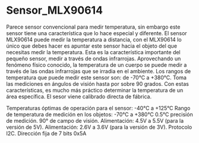 # Sensor_MLX90614
Parece sensor convencional para medir temperatura, sin embargo este sensor tiene una característica que lo hace especial y diferente. 
El sensor MLX90614 puede medir la temperatura a distancia, con el MLX90614 lo único que debes hacer es apuntar este sensor hacia el objeto del que necesitas medir la temperatura.
Esta es la característica importante del pequeño sensor, medir a través de ondas infrarrojas. Aprovechando un fenómeno físico conocido, la temperatura de un cuerpo se puede medir a través de las ondas infrarrojas que se irradia en el ambiente.
Los rangos de temperatura que puede medir este sensor son: de -70°C a +380°C.
Toma las mediciones en ángulos de visión hasta por sobre 90 grados.
Con estas características, es mucho más práctico determinar la temperatura de un área específica.
El sesor viene calibrado directa de fábrica.

Temperaturas óptimas de operación para el sensor: -40°C a +125°C
Rango de temperatura de medición en los objetos: -70°C a +380°C
0.5°C precisión de medición.
90° de campo de visión.
Alimentación: 4.5V a 5.5V (para la versión de 5V).
Alimentación: 2.6V a 3.6V (para la versión de 3V).
Protocolo I2C. Dirección fija de 7 bits 0x5A


